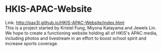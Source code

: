 # HKIS-APAC-Website
Link: http://pax3l.github.io/HKIS-APAC-Website/index.html
<br>
This is a project started by Kristel Fung, Miyona Katayama and Jewels Lin. 
<br>
We hope to create a functioning website holding all of HKIS's APAC media, including photos and livestream in an effort to boost school spirit and increase sports coverage.
